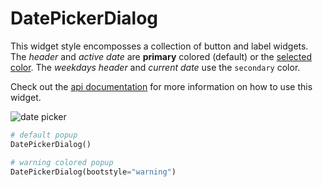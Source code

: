 # DatePickerDialog

This widget style encomposses a collection of button and label widgets. The 
_header_ and _active date_ are **primary** colored (default) or the 
[selected color](index.md#colors). The _weekdays header_ and _current date_ use the 
`secondary` color.

Check out the [api documentation](../../api/dialogs/DatePickerDialog/) for
more information on how to use this widget.

![date picker](../assets/widget-styles/date-picker-popup.gif)

```python
# default popup
DatePickerDialog()

# warning colored popup
DatePickerDialog(bootstyle="warning")
```
